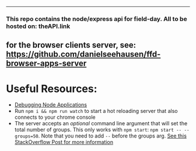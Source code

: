 ----
### This repo contains the node/express api for field-day. All to be hosted on: theAPI.link

for the browser clients server, see: https://github.com/danielseehausen/ffd-browser-apps-server
----


# Useful Resources:

- [Debugging Node Applications](https://medium.com/the-node-js-collection/debugging-node-js-with-google-chrome-4965b5f910f4)
- Run `npm i && npm run watch` to start a hot reloading server that also connects to your chrome console
- The server accepts an _optional_ command line argument that will set the total number of groups. This only works with `npm start`: `npm start -- --groups=50`. Note that you need to add `--` before the groups arg. [See this StackOverflow Post for more information](https://stackoverflow.com/questions/11580961/sending-command-line-arguments-to-npm-script)
